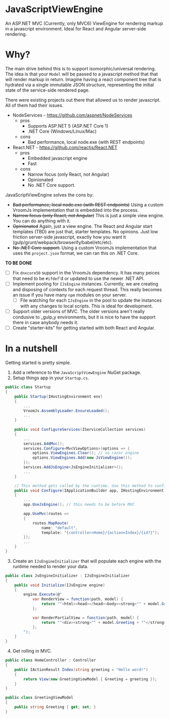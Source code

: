 # JavaScriptViewEngine

An ASP.NET MVC (Currently, only MVC6) ViewEngine for rendering markup in a javascript environment. Ideal for React and Angular server-side rendering.

# Why?

The main drive behind this is to support isomorphic/universal rendering. The idea is that your ```Model``` will be passed to a javascript method that that will render markup in return. Imagine having a react component tree that is hydrated via a single immutable JSON structure, representing the initial state of the service-side rendered page.

There were existing projects out there that allowed us to render javascript. All of them had their issues.

- NodeServices - https://github.com/aspnet/NodeServices
  - pros
    - Supports ASP.NET 5 (ASP.NET Core 1)
    - .NET Core (Windows/Linux/Mac)
  - cons
    - Bad performance, local node.exe (with REST endpoints)
- React.NET - https://github.com/reactjs/React.NET
  - pros
    - Embedded javascript engine
    - Fast
  - cons
    - Narrow focus (only React, not Angular)
    - Opinionated
    - No .NET Core support.

JavaScriptViewEngine solves the cons by:
- ~~Bad performance, local node.exe (with REST endpoints)~~ Using a custom VroomJs implementation that is embedded into the process.
- ~~Narrow focus (only React, not Angular)~~ This is just a simple view engine. You can do anything with it.
- ~~Opinionated~~ Again, just a view engine. The React and Angular start templates (TBD) are just that, starter templates. No opinions. Just low friction server-side javascript, exactly how you want it (gulp/grunt/webpack/browserify/babel/etc/etc).
- ~~No .NET Core support.~~ Using a custom VroomJs implementation that uses the ```project.json``` format, we can ran this on .NET Core.

**TO BE DONE**
- [ ] Fix ```dnxcore50``` support in the VroomJs dependency. It has many peices that need to be ```#ifdef```'d or updated to use the newer .NET API.
- [ ] Implement pooling for ```IJsEngine``` instances. Currently, we are creating and disposing of contexts for each request thread. This really becomes an issue if you have many ```npm``` modules on your server.
  - [ ] File watching for each ```IJsEngine``` in the pool to update the instances with any changes to local scripts. This is ideal for development.
- [ ] Support older versions of MVC. The older versions aren't really condusive to _gulp_y environments, but it is nice to have the support there in case anybody needs it.
- [ ] Create "starter-kits" for getting started with both React and Angular.

# In a nutshell

Getting started is pretty simple.

1. Add a reference to the ```JavaScriptViewEngine``` NuGet package.
2. Setup things app in your ```Startup.cs```.
```c#
public class Startup
{
    public Startup(IHostingEnvironment env)
    {
        ...
        VroomJs.AssemblyLoader.EnsureLoaded();
        ...
    }
        
    public void ConfigureServices(IServiceCollection services)
    {
        ...
        services.AddMvc();
        services.Configure<MvcViewOptions>(options => {
            options.ViewEngines.Clear(); // no razor engine
            options.ViewEngines.Add(new JsViewEngine());
        });
        services.AddJsEngine<JsEngineInitializer>();
        ...
    }

    // This method gets called by the runtime. Use this method to configure the HTTP request pipeline.
    public void Configure(IApplicationBuilder app, IHostingEnvironment env, ILoggerFactory loggerFactory)
    {
        ...
        app.UseJsEngine(); // this needs to be before MVC

        app.UseMvc(routes =>
        {
            routes.MapRoute(
                name: "default",
                template: "{controller=Home}/{action=Index}/{id?}");
        });
        ...
    }
}
```
3. Create an ```IJsEngineInitializer``` that will populate each engine with the runtime needed to render your data.
```c#
public class JsEngineInitializer : IJsEngineInitializer
{
    public void Initialize(IJsEngine engine)
    {
        engine.Execute(@"
            var RenderView = function(path, model) {
                return ""<html><head></head><body><strong>"" + model.Greeting + ""</strong ></body>"";
            };

            var RenderPartialView = function(path, model) {
                return ""<div><strong>"" + model.Greeting + ""</strong></div>"";
            };
        ");
    }
}
```
4. Get rolling in MVC.
```c#
public class HomeController : Controller
{
    public IActionResult Index(string greeting = "Hello word!")
    {
        return View(new GreetingViewModel { Greeting = greeting });
    }
}

public class GreetingViewModel
{
    public string Greeting { get; set; }
}
```
